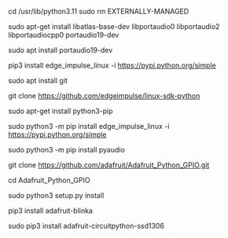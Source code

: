 cd /usr/lib/python3.11
sudo rm EXTERNALLY-MANAGED

sudo apt-get install libatlas-base-dev libportaudio0 libportaudio2 libportaudiocpp0 portaudio19-dev

sudo apt install portaudio19-dev

pip3 install edge_impulse_linux -i https://pypi.python.org/simple

sudo apt install git

git clone https://github.com/edgeimpulse/linux-sdk-python

sudo apt-get install python3-pip

sudo python3 -m pip install edge_impulse_linux -i https://pypi.python.org/simple

sudo python3 -m pip install pyaudio

git clone https://github.com/adafruit/Adafruit_Python_GPIO.git

cd Adafruit_Python_GPIO

sudo python3 setup.py install

pip3 install adafruit-blinka

sudo pip3 install adafruit-circuitpython-ssd1306
